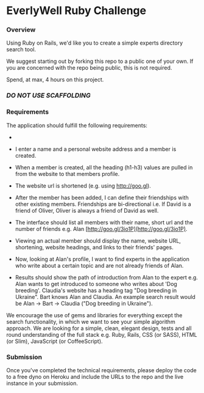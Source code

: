 # EverlyWell Ruby Challenge

### Overview

Using Ruby on Rails, we'd like you to create a simple experts directory search tool. 

We suggest starting out by forking this repo to a public one of your own. If you are concerned with the repo being public, this is not required.

Spend, at max, 4 hours on this project.

### _DO NOT USE SCAFFOLDING_

### Requirements

The application should fulfill the following requirements:

*

* I enter a name and a personal website address and a member is created.

* When a member is created, all the heading (h1-h3) values are pulled in from the website to that members profile.

* The website url is shortened (e.g. using http://goo.gl).

* After the member has been added, I can define their friendships with other existing members. Friendships are bi-directional i.e. If David is a friend of Oliver, Oliver is always a friend of David as well.

* The interface should list all members with their name, short url and the number of friends e.g. Alan [http://goo.gl/3io1P](http://goo.gl/3io1P).

* Viewing an actual member should display the name, website URL, shortening, website headings, and links to their friends' pages.

* Now, looking at Alan's profile, I want to find experts in the application who write about a certain topic and are not already friends of Alan.

* Results should show the path of introduction from Alan to the expert e.g. Alan wants to get introduced to someone who writes about 'Dog breeding'. Claudia's website has a heading tag "Dog breeding in Ukraine". Bart knows Alan and Claudia. An example search result would be Alan -> Bart -> Claudia ("Dog breeding in Ukraine").

We encourage the use of gems and libraries for everything except the search functionality, in which we want to see your simple algorithm approach. We are looking for a simple, clean, elegant design, tests and all round understanding of the full stack e.g. Ruby, Rails, CSS (or SASS), HTML (or Slim), JavaScript (or CoffeeScript).

### Submission

Once you've completed the technical requirements, please deploy the code to a free dyno on Heroku and include the URLs to the repo and the live instance in your submission.
